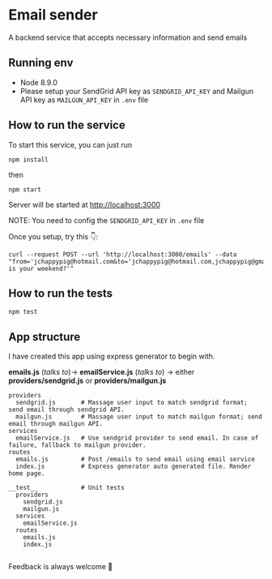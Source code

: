 # Email sender
A backend service that accepts necessary information and send emails

## Running env
- Node 8.9.0
- Please setup your SendGrid API key as `SENDGRID_API_KEY` and Mailgun API key as `MAILGUN_API_KEY` in `.env` file
## How to run the service
To start this service, you can just run

```
npm install
```
then
```
npm start
```

Server will be started at [http://localhost:3000](http://localhost:3000)

NOTE: You need to config the `SENDGRID_API_KEY` in `.env` file

Once you setup, try this 👇:

```
curl --request POST --url 'http://localhost:3000/emails' --data "from='jchappypig@hotmail.com&to='jchappypig@hotmail.com,jchappypig@gmail.com'&subject='Hi'&content='How is your weekend?'"
```

## How to run the tests

```
npm test
```
## App structure
I have created this app using express generator to begin with.

**emails.js** (*talks to*)-> **emailService.js** (*talks to*) -> either **providers/sendgrid.js** or **providers/mailgun.js**


```
providers
  sendgrid.js       # Massage user input to match sendgrid format; send email through sendgrid API.
  mailgun.js        # Massage user input to match mailgun format; send email through mailgun API.
services
  emailService.js   # Use sendgrid provider to send email. In case of failure, fallback to mailgun provider.
routes
  emails.js         # Post /emails to send email using email service
  index.js          # Express generator auto generated file. Render home page.

__test__            # Unit tests
  providers
    sendgrid.js   
    mailgun.js
  services
    emailService.js
  routes
    emails.js
    index.js


```


Feedback is always welcome 🤗